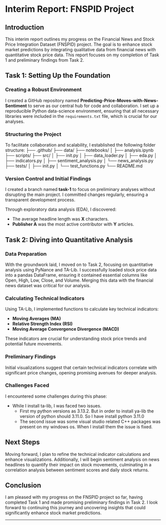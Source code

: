 # Interim Report: FNSPID Project

## Introduction

This interim report outlines my progress on the Financial News and Stock Price Integration Dataset (FNSPID) project. The goal is to enhance stock market predictions by integrating qualitative data from financial news with quantitative stock price data. This report focuses on my completion of Task 1 and preliminary findings from Task 2.

## Task 1: Setting Up the Foundation

### Creating a Robust Environment

I created a GitHub repository named **Predicting-Price-Moves-with-News-Sentiment** to serve as our central hub for code and collaboration. I set up a reproducible Python data-science environment, ensuring that all necessary libraries were included in the `requirements.txt` file, which is crucial for our analyses.

### Structuring the Project

To facilitate collaboration and scalability, I established the following folder structure:
├── .github/
├── data/
├── notebooks/
│ ├── analysis.ipynb
├── scripts/
├── src/
│ ├── init.py
│ ├── data_loader.py
│ ├── eda.py
│ ├── indicators.py
│ ├── sentiment_analysis.py
│ └── news_analysis.py
├── tests/
│ ├── init.py
│ └── test_functions.py
└── README.md

### Version Control and Initial Findings

I created a branch named **task-1** to focus on preliminary analyses without disrupting the main project. I committed changes regularly, ensuring a transparent development process. 

Through exploratory data analysis (EDA), I discovered:
- The average headline length was **X** characters.
- **Publisher A** was the most active contributor with **Y** articles.

## Task 2: Diving into Quantitative Analysis

### Data Preparation

With the groundwork laid, I moved on to Task 2, focusing on quantitative analysis using PyNance and TA-Lib. I successfully loaded stock price data into a pandas DataFrame, ensuring it contained essential columns like Open, High, Low, Close, and Volume. Merging this data with the financial news dataset was critical for our analysis.

### Calculating Technical Indicators

Using TA-Lib, I implemented functions to calculate key technical indicators:
- **Moving Averages (MA)**
- **Relative Strength Index (RSI)**
- **Moving Average Convergence Divergence (MACD)**

These indicators are crucial for understanding stock price trends and potential future movements.

### Preliminary Findings

Initial visualizations suggest that certain technical indicators correlate with significant price changes, opening promising avenues for deeper analysis.

### Challenges Faced

I encountered some challenges during this phase:
- While I install ta-lib, I was faced two issues.
  - First my python versions as 3.13.2. But in order to install ya-lib the version of python should 3.11.0. So I have install python 3.11.0
  - The second issue was some visual studio related C++ packages was present on my windows os. When I install them the issue is fixed.

## Next Steps

Moving forward, I plan to refine the technical indicator calculations and enhance visualizations. Additionally, I will begin sentiment analysis on news headlines to quantify their impact on stock movements, culminating in a correlation analysis between sentiment scores and daily stock returns.

## Conclusion

I am pleased with my progress on the FNSPID project so far, having completed Task 1 and made promising preliminary findings in Task 2. I look forward to continuing this journey and uncovering insights that could significantly enhance stock market predictions.

---